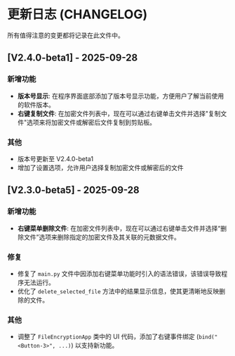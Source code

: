 # 更新日志 (CHANGELOG)

所有值得注意的变更都将记录在此文件中。

## [V2.4.0-beta1] - 2025-09-28

### 新增功能
- **版本号显示**: 在程序界面底部添加了版本号显示功能，方便用户了解当前使用的软件版本。
- **右键复制文件**: 在加密文件列表中，现在可以通过右键单击文件并选择"复制文件"选项来将加密文件或解密后文件复制到剪贴板。

### 其他
- 版本号更新至 V2.4.0-beta1
- 增加了设置选项，允许用户选择复制加密文件或解密后的文件

## [V2.3.0-beta5] - 2025-09-28

### 新增功能
- **右键菜单删除文件**: 在加密文件列表中，现在可以通过右键单击文件并选择“删除文件”选项来删除指定的加密文件及其关联的元数据文件。

### 修复
- 修复了 `main.py` 文件中因添加右键菜单功能时引入的语法错误，该错误导致程序无法运行。
- 优化了 `delete_selected_file` 方法中的结果显示信息，使其更清晰地反映删除的文件。

### 其他
- 调整了 `FileEncryptionApp` 类中的 UI 代码，添加了右键事件绑定 (`bind("<Button-3>", ...)`) 以支持新功能。